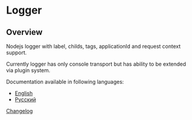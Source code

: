 # Logger

## Overview

Nodejs logger with label, childs, tags, applicationId and request context support.

Currently logger has only console transport but has ability to be extended via plugin system.

Documentation available in following languages:

- [English](https://github.com/alefi/logger/blob/master/docs/en.md)
- [Русский](https://github.com/alefi/logger/blob/master/docs/ru.md)

[Changelog](https://github.com/alefi/logger/blob/master/CHANGELOG.md)
